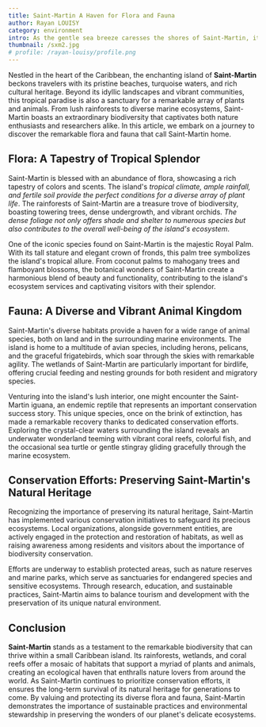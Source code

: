 ```yaml
---
title: Saint-Martin A Haven for Flora and Fauna
author: Rayan LOUISY
category: environment
intro: As the gentle sea breeze caresses the shores of Saint-Martin, it carries with it the whispers of a thriving natural paradise. This tropical oasis is not only home to stunning beaches and vibrant communities but also a world teeming with remarkable plants and animals, showcasing the island's extraordinary biodiversity.
thumbnail: /sxm2.jpg
# profile: /rayan-louisy/profile.png
---
```


Nestled in the heart of the Caribbean, the enchanting island of **Saint-Martin** beckons travelers with its pristine beaches, turquoise waters, and rich cultural heritage. Beyond its idyllic landscapes and vibrant communities, this tropical paradise is also a sanctuary for a remarkable array of plants and animals. From lush rainforests to diverse marine ecosystems, Saint-Martin boasts an extraordinary biodiversity that captivates both nature enthusiasts and researchers alike. In this article, we embark on a journey to discover the remarkable flora and fauna that call Saint-Martin home.

## Flora: A Tapestry of Tropical Splendor

Saint-Martin is blessed with an abundance of flora, showcasing a rich tapestry of colors and scents. The island's _tropical climate, ample rainfall, and fertile soil provide the perfect conditions for a diverse array of plant life_. The rainforests of Saint-Martin are a treasure trove of biodiversity, boasting towering trees, dense undergrowth, and vibrant orchids. _The dense foliage not only offers shade and shelter to numerous species but also contributes to the overall well-being of the island's ecosystem_.

One of the iconic species found on Saint-Martin is the majestic Royal Palm. With its tall stature and elegant crown of fronds, this palm tree symbolizes the island's tropical allure. From coconut palms to mahogany trees and flamboyant blossoms, the botanical wonders of Saint-Martin create a harmonious blend of beauty and functionality, contributing to the island's ecosystem services and captivating visitors with their splendor.

## Fauna: A Diverse and Vibrant Animal Kingdom

Saint-Martin's diverse habitats provide a haven for a wide range of animal species, both on land and in the surrounding marine environments. The island is home to a multitude of avian species, including herons, pelicans, and the graceful frigatebirds, which soar through the skies with remarkable agility. The wetlands of Saint-Martin are particularly important for birdlife, offering crucial feeding and nesting grounds for both resident and migratory species.

Venturing into the island's lush interior, one might encounter the Saint-Martin iguana, an endemic reptile that represents an important conservation success story. This unique species, once on the brink of extinction, has made a remarkable recovery thanks to dedicated conservation efforts. Exploring the crystal-clear waters surrounding the island reveals an underwater wonderland teeming with vibrant coral reefs, colorful fish, and the occasional sea turtle or gentle stingray gliding gracefully through the marine ecosystem.

## Conservation Efforts: Preserving Saint-Martin's Natural Heritage

Recognizing the importance of preserving its natural heritage, Saint-Martin has implemented various conservation initiatives to safeguard its precious ecosystems. Local organizations, alongside government entities, are actively engaged in the protection and restoration of habitats, as well as raising awareness among residents and visitors about the importance of biodiversity conservation.

Efforts are underway to establish protected areas, such as nature reserves and marine parks, which serve as sanctuaries for endangered species and sensitive ecosystems. Through research, education, and sustainable practices, Saint-Martin aims to balance tourism and development with the preservation of its unique natural environment.

## Conclusion

**Saint-Martin** stands as a testament to the remarkable biodiversity that can thrive within a small Caribbean island. Its rainforests, wetlands, and coral reefs offer a mosaic of habitats that support a myriad of plants and animals, creating an ecological haven that enthralls nature lovers from around the world. As Saint-Martin continues to prioritize conservation efforts, it ensures the long-term survival of its natural heritage for generations to come. By valuing and protecting its diverse flora and fauna, Saint-Martin demonstrates the importance of sustainable practices and environmental stewardship in preserving the wonders of our planet's delicate ecosystems.
